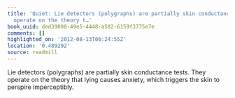 ```yaml
---
title: 'Quiet: Lie detectors (polygraphs) are partially skin conductance tests. They
  operate on the theory t…'
book_uuid: ded39800-49e5-4448-a582-6159f3775e7e
comments: []
highlighted_on: '2012-08-13T06:24:55Z'
location: '0.489292'
source: readmill
---
```


Lie detectors (polygraphs) are partially skin conductance tests. They operate on the theory that lying causes anxiety, which triggers the skin to perspire imperceptibly.